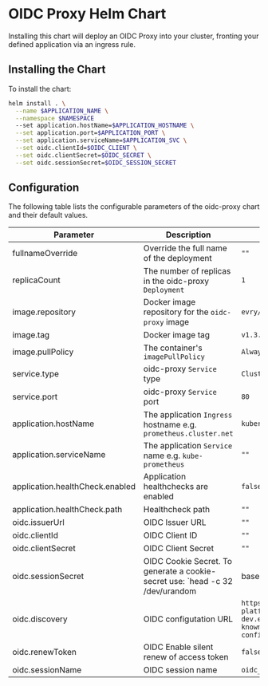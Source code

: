 # OIDC Proxy Helm Chart

Installing this chart will deploy an OIDC Proxy into your cluster, fronting your
defined application via an ingress rule.

## Installing the Chart

To install the chart:

```bash
helm install . \
  --name $APPLICATION_NAME \
  --namespace $NAMESPACE
  --set application.hostName=$APPLICATION_HOSTNAME \
  --set application.port=$APPLICATION_PORT \
  --set application.serviceName=$APPLICATION_SVC \
  --set oidc.clientId=$OIDC_CLIENT \
  --set oidc.clientSecret=$OIDC_SECRET \
  --set oidc.sessionSecret=$OIDC_SESSION_SECRET
```

## Configuration

The following table lists the configurable parameters of the oidc-proxy chart and their default values.

| Parameter | Description | Default |
| - | - | - |
| fullnameOverride | Override the full name of the deployment | `""` |
| replicaCount | The number of replicas in the oidc-proxy `Deployment` | `1` |
| image.repository | Docker image repository for the `oidc-proxy` image | `evry/oidc-proxy` |
| image.tag | Docker image tag | `v1.3.0` |
| image.pullPolicy | The container's `imagePullPolicy` | `Always` |
| service.type | oidc-proxy `Service` type | `ClusterIP` |
| service.port | oidc-proxy `Service` port | `80` |
| application.hostName | The application `Ingress` hostname e.g. `prometheus.cluster.net`| `kuberos.cluster.local` |
| application.serviceName | The application `Service` name e.g. `kube-prometheus` | `""` |
| application.healthCheck.enabled | Application healthchecks are enabled | `false` |
| application.healthCheck.path | Healthcheck path | `""` |
| oidc.issuerUrl | OIDC Issuer URL | `""` |
| oidc.clientId | OIDC Client ID | `""` |
| oidc.clientSecret | OIDC Client Secret | `""` |
| oidc.sessionSecret | OIDC Cookie Secret. To generate a cookie-secret use: `head -c 32 /dev/urandom | base64` | `""` |
| oidc.discovery  | OIDC configutation URL | `https://moj-cloud-platforms-dev.eu.auth0.com/.well-known/openid-configuration` |
| oidc.renewToken  | OIDC Enable silent renew of access token | `false` |
| oidc.sessionName  | OIDC session name| `oidc_proxy` |

